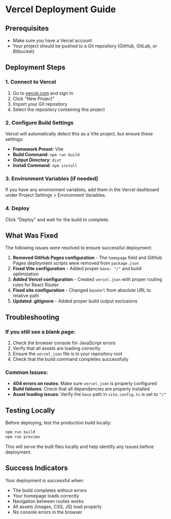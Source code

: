 # Vercel Deployment Guide

## Prerequisites
- Make sure you have a Vercel account
- Your project should be pushed to a Git repository (GitHub, GitLab, or Bitbucket)

## Deployment Steps

### 1. Connect to Vercel
1. Go to [vercel.com](https://vercel.com) and sign in
2. Click "New Project"
3. Import your Git repository
4. Select the repository containing this project

### 2. Configure Build Settings
Vercel will automatically detect this as a Vite project, but ensure these settings:

- **Framework Preset**: Vite
- **Build Command**: `npm run build`
- **Output Directory**: `dist`
- **Install Command**: `npm install`

### 3. Environment Variables (if needed)
If you have any environment variables, add them in the Vercel dashboard under Project Settings > Environment Variables.

### 4. Deploy
Click "Deploy" and wait for the build to complete.

## What Was Fixed

The following issues were resolved to ensure successful deployment:

1. **Removed GitHub Pages configuration** - The `homepage` field and GitHub Pages deployment scripts were removed from `package.json`
2. **Fixed Vite configuration** - Added proper `base: "/"` and build optimization
3. **Added Vercel configuration** - Created `vercel.json` with proper routing rules for React Router
4. **Fixed site configuration** - Changed `baseUrl` from absolute URL to relative path
5. **Updated .gitignore** - Added proper build output exclusions

## Troubleshooting

### If you still see a blank page:
1. Check the browser console for JavaScript errors
2. Verify that all assets are loading correctly
3. Ensure the `vercel.json` file is in your repository root
4. Check that the build command completes successfully

### Common Issues:
- **404 errors on routes**: Make sure `vercel.json` is properly configured
- **Build failures**: Check that all dependencies are properly installed
- **Asset loading issues**: Verify the `base` path in `vite.config.ts` is set to `"/"`

## Testing Locally

Before deploying, test the production build locally:
```bash
npm run build
npm run preview
```

This will serve the built files locally and help identify any issues before deployment.

## Success Indicators

Your deployment is successful when:
- The build completes without errors
- Your homepage loads correctly
- Navigation between routes works
- All assets (images, CSS, JS) load properly
- No console errors in the browser
